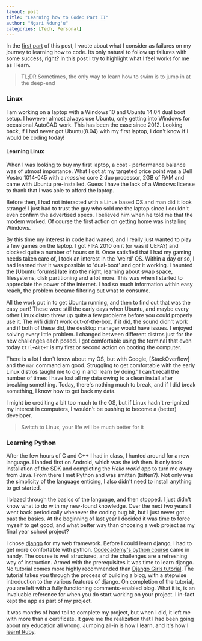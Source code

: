 ```yaml
---
layout: post
title: "Learning how to Code: Part II"
author: "Ngari Ndung'u"
categories: [Tech, Personal]
---
```


In the [first part] of this post, I wrote about what I consider as failures on my journey to learning how to code.
Its only natural to follow up failures with some success, right? In this post I try to highlight what I feel works for me as I learn.

> TL;DR Sometimes, the only way to learn how to swim is to jump in at the deep-end

### Linux
I am working on a laptop with a Windows 10 and Ubuntu 14.04 dual boot setup. I however almost always use Ubuntu, only getting into Windows for occasional AutoCAD work.
This has been the case since 2012. Looking back, if I had never got Ubuntu(8.04) with my first laptop, I don't know if I would be coding today!

#### Learning Linux
When I was looking to buy my first laptop, a cost - performance balance was of utmost importance.
What I got at my targeted price point was a Dell Vostro 1014-045 with a *massive* core 2 duo processor, 2GB of RAM and came with Ubuntu pre-installed.
Guess I have the lack of a Windows license to thank that I was able to afford the laptop.

Before then, I had not interacted with a Linux based OS and man did it look strange!
I just had to trust the guy who sold me the laptop since I couldn't even confirm the advertised specs.
I believed him when he told me that the modem worked. Of course the first action on getting home was installing Windows.

By this time my interest in code had waned, and I really just wanted to play a few games on the laptop.
I got FIFA 2010 on it (or was it UEFA?) and clocked quite a number of hours on it.
Once satisfied that I had my gaming needs taken care of, I took an interest in the 'weird' OS.
Within a day or so, I had learned that it was possible to 'dual-boot' and got it working.
I haunted the [Ubuntu forums] late into the night, learning about swap space, filesystems, disk partitioning and a lot more.
This was when I started to appreciate the power of the internet. I had so much information within easy reach, the problem became filtering out what to consume.

All the work put in to get Ubuntu running, and then to find out that was the easy part!
These were still the early days when Ubuntu, and maybe every other Linux distro threw up quite a few problems before you could properly use it.
The wifi didn't work out-of-the-box, if it did, the sound didn't work and if both of these did, the desktop manager would have issues.
I enjoyed solving every little problem. I changed between different distros just for the new challenges each posed.
I got comfortable using the terminal that even today `Ctrl+Alt+T` is my first or second action on booting the computer.

There is a lot I don't know about my OS, but with Google, [StackOverflow] and the `man` command am good.
Struggling to get comfortable with the early Linux distros taught me to dig in and 'learn by doing.'
I can't recall the number of times I have lost all my data owing to a clean install after breaking something.
Today, there's nothing much to break, and if I did break something, I know how to get back my data.

I might be crediting a bit too much to the OS, but if Linux hadn't re-ignited my interest in computers, I wouldn't be pushing to become a (better) developer.

> Switch to Linux, your life will be much better for it

### Learning Python
After the few hours of C and C++ I had in class, I hunted around for a new language.
I landed first on Android, which was the *ish* then. It only took installation of the SDK and completing the *Hello world* app to turn me away from Java.
From there I met Python and was smitten (bitten?). Not only was the simplicity of the language enticing, I also didn't need to install anything to get started.

I blazed through the basics of the language, and then stopped. I just didn't know what to do with my new-found knowledge.
Over the next two years I went back periodically whenever the coding bug bit, but I just never got past the basics.
At the beginning of last year I decided it was time to force myself to get good, and what better way than choosing a web project as my final year school project?

I chose [django] for my web framework. Before I could learn django, I had to get more comfortable with python.
[Codecademy's python course] came in handy. The course is well structured, and the challenges are a refreshing way of instruction.
Armed with the prerequisites it was time to learn django. No tutorial comes more highly recommended than [Django Girls tutorial].
The tutorial takes you through the process of building a blog, with a stepwise introduction to the various features of django.
On completion of the tutorial, you are left with a fully functioning comments-enabled blog.
What it is, is an invaluable reference for when you do start working on your project.
I in-fact kept the app as part of my project.

It was months of hard toil to complete my project, but when I did, it left me with more than a certificate.
It gave me the realization that I had been going about my education all wrong.
Jumping all-in is how I learn, and it's how I [learnt Ruby].

[first part]: {{site.url}}/2016/12/29/learning-code.html
[django]: https://www.djangoproject.com/
[Codecademy's python course]: https://www.codecademy.com/learn/python
[Django Girls tutorial]: https://tutorial.djangogirls.org/en/
[learnt Ruby]: {{site.url}}/2016/11/26/a-ruby-vacation.html
